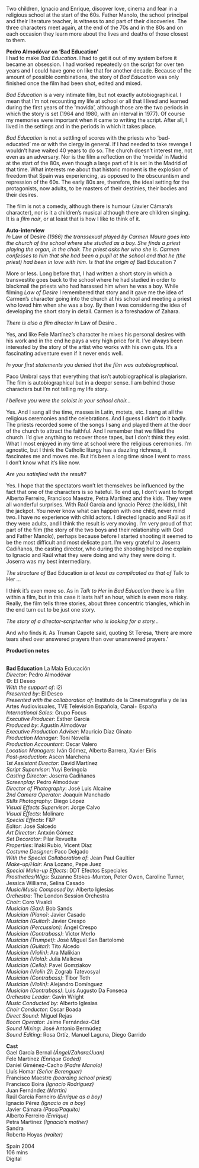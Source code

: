 
Two children, Ignacio and Enrique, discover love, cinema and fear in a religious school at the start of the 60s. Father Manolo, the school principal and their literature teacher, is witness to and part of their discoveries. The three characters meet again, at the end of the 70s and in the 80s and on each occasion they learn more about the lives and deaths of those closest to them.

**Pedro Almodóvar on ‘Bad Education’**  
I had to make _Bad Education_. I had to get it out of my system before it became an obsession. I had worked repeatedly on the script for over ten years and I could have gone on like that for another decade. Because of the amount of possible combinations, the story of _Bad Education_ was only finished once the film had been shot, edited and mixed.

_Bad Education_ is a very intimate film, but not exactly autobiographical. I mean that I’m not recounting my life at school or all that I lived and learned during the first years of the ‘movida’, although those are the two periods in which the story is set (1964 and 1980, with an interval in 1977). Of course my memories were important when it came to writing the script. After all, I lived in the settings and in the periods in which it takes place.

_Bad Education_ is not a settling of scores with the priests who ‘bad-educated’ me or with the clergy in general. If I had needed to take revenge I wouldn’t have waited 40 years to do so. The church doesn’t interest me, not even as an adversary. Nor is the film a reflection on the ‘movida’ in Madrid at the start of the 80s, even though a large part of it is set in the Madrid of that time. What interests me about that historic moment is the explosion of freedom that Spain was experiencing, as opposed to the obscurantism and repression of the 60s. The early 80s are, therefore, the ideal setting for the protagonists, now adults, to be masters of their destinies, their bodies and their desires.

The film is not a comedy, although there is humour (Javier Cámara’s character), nor is it a children’s musical although there are children singing. It is a _film noir_, or at least that is how I like to think of it.

**Auto-interview**  
_In_ Law of Desire _(1986) the transsexual played by Carmen Maura goes into the church of the school where she studied as a boy. She finds a priest playing the organ, in the choir. The priest asks her who she is. Carmen confesses to him that she had been a pupil at the school and that he (the priest) had been in love with him. Is that the origin of_ Bad Education _?_

More or less. Long before that, I had written a short story in which a transvestite goes back to the school where he had studied in order to blackmail the priests who had harassed him when he was a boy. While filming _Law of Desire_ I remembered that story and it gave me the idea of Carmen’s character going into the church at his school and meeting a priest who loved him when she was a boy. By then I was considering the idea of developing the short story in detail. Carmen is a foreshadow of Zahara.

_There is also a film director in_ Law of Desire _._

Yes, and like Fele Martínez’s character he mixes his personal desires with his work and in the end he pays a very high price for it. I’ve always been interested by the story of the artist who works with his own guts. It’s a fascinating adventure even if it never ends well.

_In your first statements you denied that the film was autobiographical._

Paco Umbral says that everything that isn’t autobiographical is plagiarism. The film is autobiographical but in a deeper sense. I am behind those characters but I’m not telling my life story.

_I believe you were the soloist in your school choir…_

Yes. And I sang all the time, masses in Latin, motets, etc. I sang at all the religious ceremonies and the celebrations. And I guess I didn’t do it badly. The priests recorded some of the songs I sang and played them at the door of the church to attract the faithful. And I remember that we filled the church. I’d give anything to recover those tapes, but I don’t think they exist. What I most enjoyed in my time at school were the religious ceremonies. I’m agnostic, but I think the Catholic liturgy has a dazzling richness, it fascinates me and moves me. But it’s been a long time since I went to mass. I don’t know what it’s like now.

_Are you satisfied with the result?_

Yes. I hope that the spectators won’t let themselves be influenced by the fact that one of the characters is so hateful. To end up, I don’t want to forget Alberto Ferreiro, Francisco Maestre, Petra Martínez and the kids. They were all wonderful surprises. With Raúl García and Ignacio Pérez (the kids), I hit the jackpot. You never know what can happen with one child, never mind two. I have no experience with child actors. I directed Ignacio and Raúl as if they were adults, and I think the result is very moving. I’m very proud of that part of the film (the story of the two boys and their relationship with God and Father Manolo), perhaps because before I started shooting it seemed to be the most difficult and most delicate part. I’m very grateful to Joserra Cadiñanos, the casting director, who during the shooting helped me explain to Ignacio and Raúl what they were doing and why they were doing it. Joserra was my best intermediary.

_The structure of_ Bad Education _is at least as complicated as that of_ Talk to Her _…_

I think it’s even more so. As in _Talk to Her_ in _Bad Education_ there is a film within a film, but in this case it lasts half an hour, which is even more risky. Really, the film tells three stories, about three concentric triangles, which in the end turn out to be just one story.

_The story of a director-scriptwriter who is looking for a story…_

And who finds it. As Truman Capote said, quoting St Teresa, ‘there are more tears shed over answered prayers than over unanswered prayers.’

**Production notes**
<br><br>

**Bad Education** La Mala Educación  
_Director_: Pedro Almodóvar  
©: El Deseo  
_With the support of_: i2i  
_Presented by_: El Deseo  
_Presented with the collaboration of_: Instituto de la Cinematografía y de las Artes Audiovisuales,  TVE Televisión Española, Canal+ España  
_International Sales_: Grupo Focus  
_Executive Producer_: Esther García  
_Produced by_: Agustín Almodóvar  
_Executive Production Adviser_: Mauricio Díaz Ginato  
_Production Manager_: Toni Novella  
_Production Accountant_: Oscar Valero  
_Location Managers_: Iván Gómez,  Alberto Barrera, Xavier Eiris  
_Post-production_: Ascen Marchena  
_1st Assistant Director_: David Martínez  
_Script Supervisor_: Yuyi Beringola  
_Casting Director_: Joserra Cadiñanos  
_Screenplay_: Pedro Almodóvar  
_Director of Photography_: José Luis Alcaine  
_2nd Camera Operator_: Joaquín Manchado  
_Stills Photography_: Diego López  
_Visual Effects Supervisor_: Jorge Calvo  
_Visual Effects_: Molinare  
_Special Effects_: F&P  
_Editor_: José Salcedo  
_Art Director_: Antxón Gómez  
_Set Decorator_: Pilar Revuelta  
_Properties_: Iñaki Rubio, Vicent Díaz  
_Costume Designer_: Paco Delgado  
_With the Special Collaboration of_:  Jean Paul Gaultier  
_Make-up/Hair_: Ana Lozano, Pepe Juez  
_Special Make-up Effects_: DDT Efectos Especiales  
_Prosthetics/Wigs_: Suzanne Stokes-Munton, Peter Owen, Caroline Turner, Jessica Williams, Selina Casado  
_Music/Music Composed by_: Alberto Iglesias  
_Orchestra_: The London Session Orchestra  
_Choir_: Coro Vivaldi  
_Musician (Sax)_: Bob Sands  
_Musician (Piano)_: Javier Casado  
_Musician (Guitar)_: Javier Crespo  
_Musician (Percussion)_: Ángel Crespo  
_Musician (Contrabass)_: Victor Merlo  
_Musician (Trumpet)_: José Miguel San Bartolomé  
_Musician (Guitar)_: Tito Alcedo  
_Musician (Violin)_: Ara Malikian  
_Musician (Viola)_: Julia Malkova  
_Musician (Cello)_: Pavel Gomziakov  
_Musician (Violin 2)_: Zograb Tatevosyal  
_Musician (Contrabass)_: Tibor Toth  
_Musician (Violin)_: Alejandro Domínguez  
_Musician (Contrabass)_: Luis Augusto Da Fonseca  
_Orchestra Leader_: Gavin Wright  
_Music Conducted by_: Alberto Iglesias  
_Choir Conductor_: Oscar Boada  
_Direct Sound_: Miguel Rejas  
_Boom Operator_: Jaime Fernández-Cid  
_Sound Mixing_: José Antonio Bermúdez  
_Sound Editing_: Rosa Ortíz, Manuel Laguna, Diego Garrido

**Cast**  
Gael García Bernal _(Ángel/Zahara/Juan)_  
Fele Martínez _(Enrique Goded)_  
Daniel Giménez-Cacho _(Padre Manolo)_  
Lluís Homar _(Señor Berenguer)_  
Francisco Maestre _(boarding school priest)_  
Francisco Boira _(Ignacio Rodríguez)_  
Juan Fernández _(Martín)_  
Raúl García Forneiro _(Enrique as a boy)_  
Ignacio Pérez _(Ignacio as a boy)_  
Javier Cámara _(Paca/Paquito)_  
Alberto Ferreiro _(Enrique)_  
Petra Martínez _(Ignacio’s mother)_  
Sandra  
Roberto Hoyas _(waiter)_

Spain 2004  
106 mins  
Digital
<br><br>
<!--stackedit_data:
eyJoaXN0b3J5IjpbMTg4MTUxMzQ4M119
-->